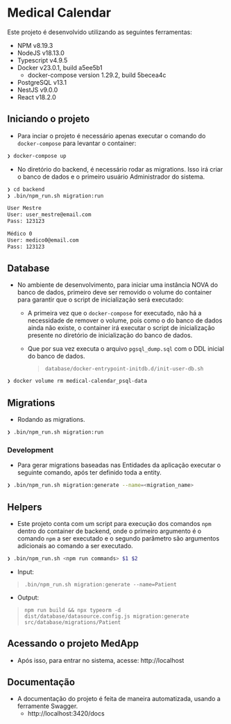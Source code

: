 # Medical Calendar

Este projeto é desenvolvido utilizando as seguintes ferramentas:

- NPM v8.19.3
- NodeJS v18.13.0
- Typescript v4.9.5
- Docker v23.0.1, build a5ee5b1
  - docker-compose version 1.29.2, build 5becea4c
- PostgreSQL v13.1
- NestJS v9.0.0
- React v18.2.0

## Iniciando o projeto

- Para inciar o projeto é necessário apenas executar o comando do `docker-compose` para levantar o container:

```bash
❯ docker-compose up
```

- No diretório do backend, é necessário rodar as migrations. Isso irá criar o banco de dados e o primeiro usuário Administrador do sistema.

```bash
❯ cd backend
❯ .bin/npm_run.sh migration:run
```

```txt
User Mestre
User: user_mestre@email.com
Pass: 123123

Médico 0
User: medico0@email.com
Pass: 123123
```

## Database

- No ambiente de desenvolvimento, para iniciar uma instância NOVA do banco de dados, primeiro deve ser removido o volume do container para garantir que o script de inicialização será executado:

  - A primeira vez que o `docker-compose` for executado, não há a necessidade de remover o volume, pois como o do banco de dados ainda não existe, o container irá executar o script de inicialização presente no diretório de inicialização do banco de dados.
  - Que por sua vez executa o arquivo `pgsql_dump.sql` com o DDL inicial do banco de dados.

    > `database/docker-entrypoint-initdb.d/init-user-db.sh`

```bash
❯ docker volume rm medical-calendar_psql-data
```

## Migrations

- Rodando as migrations.

```bash
❯ .bin/npm_run.sh migration:run
```

### Development

- Para gerar migrations baseadas nas Entidades da aplicação executar o seguinte comando, após ter definido toda a entity.

```bash
❯ .bin/npm_run.sh migration:generate --name=<migration_name>
```

## Helpers

- Este projeto conta com um script para execução dos comandos `npm` dentro do container de backend, onde o primeiro argumento é o comando `npm` a ser executado e o segundo parâmetro são argumentos adicionais ao comando a ser executado.

```bash
❯ .bin/npm_run.sh <npm run commands> $1 $2
```

- Input:

> `.bin/npm_run.sh migration:generate --name=Patient`

- Output:

> `npm run build && npx typeorm -d dist/database/datasource.config.js migration:generate src/database/migrations/Patient`

## Acessando o projeto MedApp

- Após isso, para entrar no sistema, acesse: http://localhost

## Documentação

- A documentação do projeto é feita de maneira automatizada, usando a ferramente Swagger.
  - http://localhost:3420/docs
